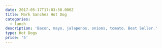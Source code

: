 ```yaml
---
date: 2017-05-17T17:03:58.000Z
title: Mark Sanchez Hot Dog
categories:
  - lunch
description: 'Bacon, mayo, jalapenos, onions, tomato. Best Seller.'
type: Hot Dogs
price: '5'
---
```


